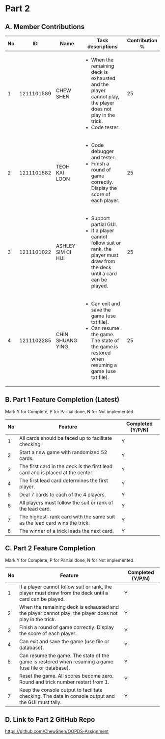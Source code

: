 # Part 2

## A. Member Contributions

No | ID         | Name | Task descriptions | Contribution %
-- | ---------- | ---- | ----------------- | --------------
1  | 1211101589 | CHEW SHEN|<ul><li>When the remaining deck is exhausted and the player cannot play, the player does not play in the trick.</li> <li> Code tester. </li> </ul>|25
2  | 1211101582 | TEOH KAI LOON     |<ul><li> Code debugger and tester.</li> <li>Finish a round of game correctly. Display the score of each player.</li> </ul>                 |25
3  | 1211101022 | ASHLEY SIM CI HUI|<ul><li> Support partial GUI.</li> <li> If a player cannot follow suit or rank, the player must draw from the deck until a card can be played.</li> </ul>    |25
4  | 1211102285 | CHIN SHUANG YING |<ul><li> Can exit and save the game (use txt file).</li><li>Can resume the game. The state of the game is restored when resuming a game (use txt file).</li></ul>|25


## B. Part 1 Feature Completion (Latest)

Mark Y for Complete, P for Partial done, N for Not implemented.

No | Feature                                                                         | Completed (Y/P/N)
-- | ------------------------------------------------------------------------------- | -----------------
1  | All cards should be faced up to facilitate checking.                            |Y
2  | Start a new game with randomized 52 cards.                                      |Y
3  | The first card in the deck is the first lead card and is placed at the center.  |Y
4  | The first lead card determines the first player.                                |Y
5  | Deal 7 cards to each of the 4 players.                                          |Y
6  | All players must follow the suit or rank of the lead card.                      |Y
7  | The highest-rank card with the same suit as the lead card wins the trick.       |Y
8  | The winner of a trick leads the next card.                                      |Y


## C. Part 2 Feature Completion

Mark Y for Complete, P for Partial done, N for Not implemented.

No | Feature                                                                          | Completed (Y/P/N)
-- | -------------------------------------------------------------------------------- | -----------------
1  | If a player cannot follow suit or rank, the player must draw from the deck until a card can be played. |Y
2  | When the remaining deck is exhausted and the player cannot play,  the player does not play in the trick. |Y
3  | Finish a round of game correctly. Display the score of each player.              |Y
4  | Can exit and save the game (use file or database).                               |Y
5  | Can resume the game. The state of the game is restored when resuming a game (use file or database). |Y
6  | Reset the game. All scores become zero. Round and trick number restart from 1.   |Y
7  | Keep the console output to facilitate checking. The data in console output and the GUI must tally. |Y


## D. Link to Part 2 GitHub Repo

https://github.com/ChewShen/OOPDS-Assignment

